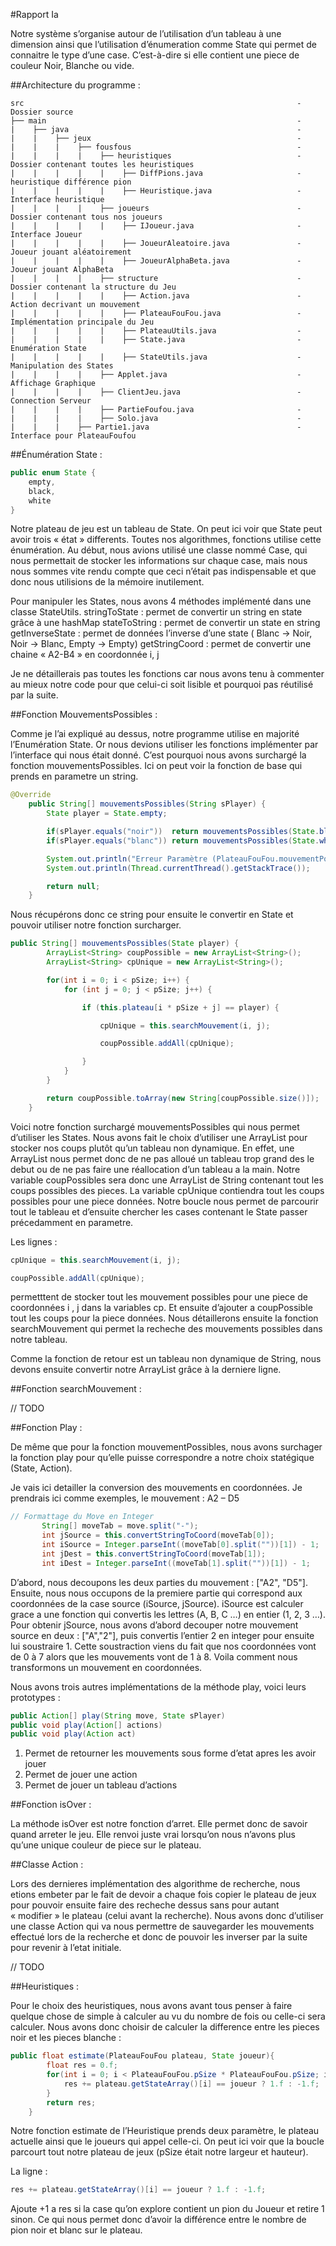 #Rapport Ia


Notre système s’organise autour de l’utilisation d’un tableau à une dimension ainsi que l’utilisation d’énumeration comme State qui permet de connaitre le type d’une case. C’est-à-dire si elle contient une piece de couleur Noir, Blanche ou vide.


##Architecture du programme :

```
src                                                             - Dossier source
├── main                                                        -
|    ├── java                                                   -
|    |    ├── jeux                                              -
|    |    |    ├── fousfous                                     -
|    |    |    |    ├── heuristiques                            - Dossier contenant toutes les heuristiques
|    |    |    |    |    ├── DiffPions.java                     - heuristique différence pion
|    |    |    |    |    ├── Heuristique.java                   - Interface heuristique
|    |    |    |    ├── joueurs                                 - Dossier contenant tous nos joueurs
|    |    |    |    |    ├── IJoueur.java                       - Interface Joueur
|    |    |    |    |    ├── JoueurAleatoire.java               - Joueur jouant aléatoirement
|    |    |    |    |    ├── JoueurAlphaBeta.java               - Joueur jouant AlphaBeta
|    |    |    |    ├── structure                               - Dossier contenant la structure du Jeu
|    |    |    |    |    ├── Action.java                        - Action decrivant un mouvement
|    |    |    |    |    ├── PlateauFouFou.java                 - Implémentation principale du Jeu
|    |    |    |    |    ├── PlateauUtils.java                  -
|    |    |    |    |    ├── State.java                         - Enumération State
|    |    |    |    |    ├── StateUtils.java                    - Manipulation des States
|    |    |    |    ├── Applet.java                             - Affichage Graphique
|    |    |    |    ├── ClientJeu.java                          - Connection Serveur
|    |    |    |    ├── PartieFoufou.java                       -
|    |    |    |    ├── Solo.java                               -
|    |    |    ├── Partie1.java                                 - Interface pour PlateauFoufou
```

##Énumération State : 

```java
public enum State {
    empty,
    black,
    white
}
```

Notre plateau de jeu est un tableau de State. On peut ici voir que State peut avoir trois « état » differents. Toutes nos algorithmes, fonctions utilise cette énumération. Au début, nous avions utilisé une classe nommé Case, qui nous permettait de stocker les informations sur chaque case, mais nous nous sommes vite rendu compte que ceci n’était pas indispensable et que donc nous utilisions de la mémoire inutilement. 

Pour manipuler les States, nous avons 4 méthodes implémenté dans une classe StateUtils.
stringToState : permet de convertir un string en state grâce à une hashMap 
stateToString : permet de convertir un state en string
getInverseState : permet de données l’inverse d’une state ( Blanc -> Noir, Noir -> Blanc, Empty -> Empty)
getStringCoord : permet de convertir une chaine « A2-B4 » en coordonnée i, j

Je ne détaillerais pas toutes les fonctions car nous avons tenu à commenter au mieux notre code pour que celui-ci soit lisible et pourquoi pas réutilisé par la suite.


##Fonction MouvementsPossibles : 

Comme je l’ai expliqué au dessus, notre programme utilise en majorité l’Enumération State. Or nous devions utiliser les fonctions implémenter par l’interface qui nous était donné. C’est pourquoi nous avons surchargé la fonction mouvementsPossibles. Ici on peut voir la fonction de base qui prends en parametre un string.

```java
@Override
    public String[] mouvementsPossibles(String sPlayer) {
        State player = State.empty;

        if(sPlayer.equals("noir"))  return mouvementsPossibles(State.black);
        if(sPlayer.equals("blanc")) return mouvementsPossibles(State.white);

        System.out.println("Erreur Paramètre (PlateauFouFou.mouvementPossibles)");
        System.out.println(Thread.currentThread().getStackTrace());

        return null;
    }
```

Nous récupérons donc ce string pour ensuite le convertir en State et pouvoir utiliser notre fonction surcharger.

```java
public String[] mouvementsPossibles(State player) {
        ArrayList<String> coupPossible = new ArrayList<String>();
        ArrayList<String> cpUnique = new ArrayList<String>();

        for(int i = 0; i < pSize; i++) {
            for (int j = 0; j < pSize; j++) {

                if (this.plateau[i * pSize + j] == player) {

                    cpUnique = this.searchMouvement(i, j);

                    coupPossible.addAll(cpUnique);

                }
            }
        }

        return coupPossible.toArray(new String[coupPossible.size()]);
    }
```



Voici notre fonction surchargé mouvementsPossibles qui nous permet d’utiliser les States. Nous avons fait le choix d’utiliser une ArrayList<String> pour stocker nos coups plutôt qu’un tableau non dynamique. En effet, une ArrayList nous permet donc de ne pas alloué un tableau trop grand des le debut ou de ne pas faire une réallocation d’un tableau a la main. 
Notre variable coupPossibles sera donc une ArrayList de String contenant tout les coups possibles des pieces. La variable cpUnique contiendra tout les coups possibles pour une piece données. Notre boucle nous permet de parcourir tout le tableau et d’ensuite chercher les cases contenant le State passer précedamment en parametre. 

Les lignes : 

 ```java
 cpUnique = this.searchMouvement(i, j);

 coupPossible.addAll(cpUnique);
 ```

permetttent de stocker tout les mouvement possibles pour une piece de coordonnées i , j dans la variables cp. Et ensuite d’ajouter a coupPossible tout les coups pour la piece données. Nous détaillerons ensuite la fonction searchMouvement qui permet la recheche des mouvements possibles dans notre tableau.

Comme la fonction de retour est un tableau non dynamique de String, nous devons ensuite convertir notre ArrayList<String> grâce à la derniere ligne.

##Fonction searchMouvement :

// TODO

##Fonction Play : 

De même que pour la fonction mouvementPossibles, nous avons surchager la fonction play pour qu’elle puisse correspondre a notre choix statégique (State, Action).

Je vais ici detailler la conversion des mouvements en coordonnées. Je prendrais ici comme exemples, le mouvement : A2 – D5

 ```java
 // Formattage du Move en Integer
        String[] moveTab = move.split("-");
        int jSource = this.convertStringToCoord(moveTab[0]);
        int iSource = Integer.parseInt((moveTab[0].split(""))[1]) - 1;
        int jDest = this.convertStringToCoord(moveTab[1]);
        int iDest = Integer.parseInt((moveTab[1].split(""))[1]) - 1;
```

D’abord, nous decoupons les deux parties du mouvement : ["A2", "D5"]. Ensuite, nous nous occupons de la premiere partie qui correspond aux coordonnées de la case source (iSource, jSource). iSource est calculer grace a une fonction qui convertis les lettres (A, B, C …) en entier (1, 2, 3 …). Pour obtenir jSource, nous avons d’abord decouper notre mouvement source en deux : ["A","2"], puis convertis l’entier 2 en integer pour ensuite lui soustraire 1. Cette soustraction viens du fait que nos coordonnées vont de 0 à 7 alors que les mouvements vont de 1 à 8. Voila comment nous transformons un mouvement en coordonnées.

Nous avons trois autres implémentations de la méthode play, voici leurs prototypes :

```java
public Action[] play(String move, State sPlayer)
public void play(Action[] actions)
public void play(Action act)
```

1.	Permet de retourner les mouvements sous forme d’etat apres les avoir jouer
2.	Permet de jouer une action
3.	Permet de jouer un tableau d’actions


##Fonction isOver :

La méthode isOver est notre fonction d’arret. Elle permet donc de savoir quand arreter le jeu. Elle renvoi juste vrai lorsqu’on nous n’avons plus qu’une unique couleur de piece sur le plateau.


##Classe Action :

Lors des dernieres implémentation des algorithme de recherche, nous etions embeter par le fait de devoir a chaque fois copier le plateau de jeux pour pouvoir ensuite faire des recheche dessus sans pour autant « modifier » le plateau (celui avant la recherche). Nous avons donc d’utiliser une classe Action qui va nous permettre de sauvegarder les mouvements effectué lors de la recherche et donc de pouvoir les inverser par la suite pour revenir à l’etat initiale.

// TODO



##Heuristiques :

Pour le choix des heuristiques, nous avons avant tous penser à faire quelque chose de simple à calculer au vu du nombre de fois ou celle-ci sera calculer. Nous avons donc choisir de calculer la difference entre les pieces noir et les pieces blanche : 

```java
public float estimate(PlateauFouFou plateau, State joueur){
		float res = 0.f;
		for(int i = 0; i < PlateauFouFou.pSize * PlateauFouFou.pSize; i++){
			res += plateau.getStateArray()[i] == joueur ? 1.f : -1.f;
		}
		return res;
	}
```

Notre fonction estimate de l’Heuristique prends deux paramètre, le plateau actuelle ainsi que le joueurs qui appel celle-ci. On peut ici voir que la boucle parcourt tout notre plateau de jeux (pSize était notre largeur et hauteur). 

La ligne : 

```java
res += plateau.getStateArray()[i] == joueur ? 1.f : -1.f;
```

Ajoute +1 a res si la case qu’on explore contient un pion du Joueur et retire 1 sinon. Ce qui nous permet donc d’avoir la différence entre le nombre de pion noir et blanc sur le plateau.
